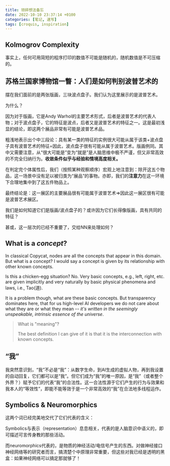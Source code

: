 ```yaml
---
title: 琐碎想法备忘
date: 2022-10-10 23:37:14 +0100
categories: [笔记, 速写]
tags: [croquis, inspiration]
---
```


## Kolmogrov Complexity

事实上，任何可用简短的程序打印的数值不可能是随机的，随机数值是不可压缩的。

## 苏格兰国家博物馆一瞥：人们是如何判别波普艺术的

摆在我们面前的是两张版画，三块波点盘子。我们认为这里展示的是波普艺术。

为什么？

因为对于版画，它是Andy Warhol的主要艺术形式，后者是波普艺术的代表人物；对于波点盘子，它的特征是波点，后者又是波普艺术的特征之一。这是最初浅显的结论，即这两个展品非常有可能是波普艺术品。

粗浅地表示出个中三段论：具有某一类的特征的实例很大可能从属于该类+波点盘子具有波普艺术的特征=因此，波点盘子很有可能从属于波普艺术。版画例同。其中又需要注意，从“很大可能是”变为“就是”是人脑思维中极不严谨，但又非常高效的不完全归纳行为。**收敛条件似乎与经验和情境高度相关。**

在判定完个体属性后，我们（按照某种观察顺序）宏观上地注意到：除开这五个物品，这一场景中没有足以被归类为“展品”的事物。亦即，我们的**注意力**在这一环境下合理地集中到了这五件物品上。

最终结论是：这一展区的主要展品很有可能属于波普艺术=>因此这一展区很有可能是波普艺术展区。

我们是如何知道它们是版画/波点盘子的？或许因为它们长得像版画，具有共同的特征？

甚或，这一层次的已经不重要了，交给NN来处理如何？

## What is a *concept*?

In classical Copycat, nodes are all the concepts that appear in this domain. But what is a concept? I would say a concept is given by its relationship with other known concepts.

Is this a chicken-egg situation? No. Very basic concepts, e.g., left, right, etc. are given implicitly and very naturally by basic physical phenomena and laws, i.e., Tao(道).

It is a problem though, what are these basic concepts. But transparency dominates here, that for us high-level AI developers we do not care about what they are or what they mean -- *it's written in the seemingly unspeakable, intrinsic essence of the universe*.

> What is "meaning"?
>
> The best definition I can give of it is that it is the interconnection with known concepts.

## “我”

我突然意识到，“我”不必是“我”：从数字生命，到AI生成的虚拟人物，再到我设置的自动回复，它们都可以是“我”。但它们成为“我”的唯一原因，是“我”（或者整个外界？）赋予它们的代表“我”的合法性。这一合法性源于它们产生的行为与效果和我本人的“等效性”，即能不能等效于是一个非常高效的“我”在合法地多线程运作。

## Symbolics & Neuromorphics

这两个词已经完美地交代了它们代表的含义：

Symbolics与表示（representation）息息相关，代表的是人脑意识中语义的，即可描述可言传身教的那些活动。

而neuromorphics代表的，是物质的神经活动/电信号产生的东西。对做神经接口神经网络等的研究者而言，搞清楚个中原理非常重要，但这些对我已经是透明的黑盒：如果神经网络可以搞定那就够了！

